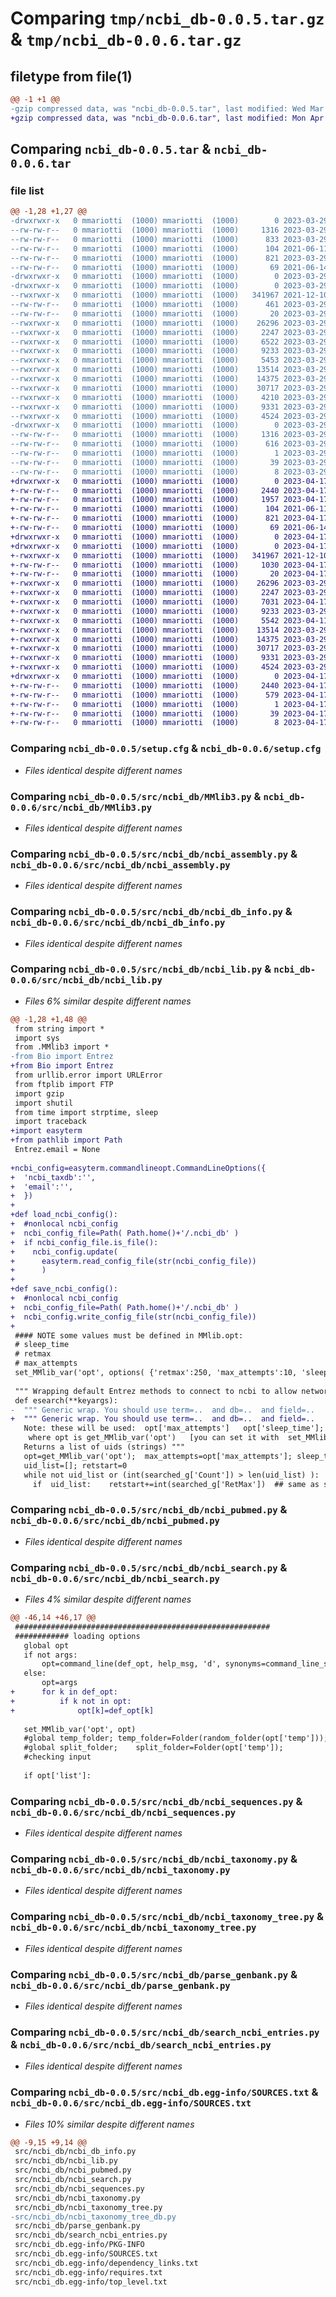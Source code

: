 # Comparing `tmp/ncbi_db-0.0.5.tar.gz` & `tmp/ncbi_db-0.0.6.tar.gz`

## filetype from file(1)

```diff
@@ -1 +1 @@
-gzip compressed data, was "ncbi_db-0.0.5.tar", last modified: Wed Mar 29 21:07:17 2023, max compression
+gzip compressed data, was "ncbi_db-0.0.6.tar", last modified: Mon Apr 17 08:57:00 2023, max compression
```

## Comparing `ncbi_db-0.0.5.tar` & `ncbi_db-0.0.6.tar`

### file list

```diff
@@ -1,28 +1,27 @@
-drwxrwxr-x   0 mmariotti  (1000) mmariotti  (1000)        0 2023-03-29 21:07:17.968354 ncbi_db-0.0.5/
--rw-rw-r--   0 mmariotti  (1000) mmariotti  (1000)     1316 2023-03-29 21:07:17.968354 ncbi_db-0.0.5/PKG-INFO
--rw-rw-r--   0 mmariotti  (1000) mmariotti  (1000)      833 2023-03-29 20:55:58.000000 ncbi_db-0.0.5/README.md
--rw-rw-r--   0 mmariotti  (1000) mmariotti  (1000)      104 2021-06-11 14:00:42.000000 ncbi_db-0.0.5/pyproject.toml
--rw-rw-r--   0 mmariotti  (1000) mmariotti  (1000)      821 2023-03-29 21:07:17.968354 ncbi_db-0.0.5/setup.cfg
--rw-rw-r--   0 mmariotti  (1000) mmariotti  (1000)       69 2021-06-14 10:13:07.000000 ncbi_db-0.0.5/setup.py
-drwxrwxr-x   0 mmariotti  (1000) mmariotti  (1000)        0 2023-03-29 21:07:17.968354 ncbi_db-0.0.5/src/
-drwxrwxr-x   0 mmariotti  (1000) mmariotti  (1000)        0 2023-03-29 21:07:17.968354 ncbi_db-0.0.5/src/ncbi_db/
--rwxrwxr-x   0 mmariotti  (1000) mmariotti  (1000)   341967 2021-12-10 14:50:03.000000 ncbi_db-0.0.5/src/ncbi_db/MMlib3.py
--rw-rw-r--   0 mmariotti  (1000) mmariotti  (1000)      461 2023-03-29 20:41:31.000000 ncbi_db-0.0.5/src/ncbi_db/__init__.py
--rw-rw-r--   0 mmariotti  (1000) mmariotti  (1000)       20 2023-03-29 20:56:20.000000 ncbi_db-0.0.5/src/ncbi_db/_version.py
--rwxrwxr-x   0 mmariotti  (1000) mmariotti  (1000)    26296 2023-03-29 15:52:55.000000 ncbi_db-0.0.5/src/ncbi_db/ncbi_assembly.py
--rwxrwxr-x   0 mmariotti  (1000) mmariotti  (1000)     2247 2023-03-29 20:50:56.000000 ncbi_db-0.0.5/src/ncbi_db/ncbi_db_info.py
--rwxrwxr-x   0 mmariotti  (1000) mmariotti  (1000)     6522 2023-03-29 16:00:01.000000 ncbi_db-0.0.5/src/ncbi_db/ncbi_lib.py
--rwxrwxr-x   0 mmariotti  (1000) mmariotti  (1000)     9233 2023-03-29 15:53:59.000000 ncbi_db-0.0.5/src/ncbi_db/ncbi_pubmed.py
--rwxrwxr-x   0 mmariotti  (1000) mmariotti  (1000)     5453 2023-03-29 20:44:46.000000 ncbi_db-0.0.5/src/ncbi_db/ncbi_search.py
--rwxrwxr-x   0 mmariotti  (1000) mmariotti  (1000)    13514 2023-03-29 21:05:21.000000 ncbi_db-0.0.5/src/ncbi_db/ncbi_sequences.py
--rwxrwxr-x   0 mmariotti  (1000) mmariotti  (1000)    14375 2023-03-29 15:54:21.000000 ncbi_db-0.0.5/src/ncbi_db/ncbi_taxonomy.py
--rwxrwxr-x   0 mmariotti  (1000) mmariotti  (1000)    30717 2023-03-29 20:04:38.000000 ncbi_db-0.0.5/src/ncbi_db/ncbi_taxonomy_tree.py
--rwxrwxr-x   0 mmariotti  (1000) mmariotti  (1000)     4210 2023-03-29 20:15:52.000000 ncbi_db-0.0.5/src/ncbi_db/ncbi_taxonomy_tree_db.py
--rwxrwxr-x   0 mmariotti  (1000) mmariotti  (1000)     9331 2023-03-29 15:54:33.000000 ncbi_db-0.0.5/src/ncbi_db/parse_genbank.py
--rwxrwxr-x   0 mmariotti  (1000) mmariotti  (1000)     4524 2023-03-29 20:26:39.000000 ncbi_db-0.0.5/src/ncbi_db/search_ncbi_entries.py
-drwxrwxr-x   0 mmariotti  (1000) mmariotti  (1000)        0 2023-03-29 21:07:17.968354 ncbi_db-0.0.5/src/ncbi_db.egg-info/
--rw-rw-r--   0 mmariotti  (1000) mmariotti  (1000)     1316 2023-03-29 21:07:17.000000 ncbi_db-0.0.5/src/ncbi_db.egg-info/PKG-INFO
--rw-rw-r--   0 mmariotti  (1000) mmariotti  (1000)      616 2023-03-29 21:07:17.000000 ncbi_db-0.0.5/src/ncbi_db.egg-info/SOURCES.txt
--rw-rw-r--   0 mmariotti  (1000) mmariotti  (1000)        1 2023-03-29 21:07:17.000000 ncbi_db-0.0.5/src/ncbi_db.egg-info/dependency_links.txt
--rw-rw-r--   0 mmariotti  (1000) mmariotti  (1000)       39 2023-03-29 21:07:17.000000 ncbi_db-0.0.5/src/ncbi_db.egg-info/requires.txt
--rw-rw-r--   0 mmariotti  (1000) mmariotti  (1000)        8 2023-03-29 21:07:17.000000 ncbi_db-0.0.5/src/ncbi_db.egg-info/top_level.txt
+drwxrwxr-x   0 mmariotti  (1000) mmariotti  (1000)        0 2023-04-17 08:57:00.846920 ncbi_db-0.0.6/
+-rw-rw-r--   0 mmariotti  (1000) mmariotti  (1000)     2440 2023-04-17 08:57:00.846920 ncbi_db-0.0.6/PKG-INFO
+-rw-rw-r--   0 mmariotti  (1000) mmariotti  (1000)     1957 2023-04-17 08:35:04.000000 ncbi_db-0.0.6/README.md
+-rw-rw-r--   0 mmariotti  (1000) mmariotti  (1000)      104 2021-06-11 14:00:42.000000 ncbi_db-0.0.6/pyproject.toml
+-rw-rw-r--   0 mmariotti  (1000) mmariotti  (1000)      821 2023-04-17 08:57:00.846920 ncbi_db-0.0.6/setup.cfg
+-rw-rw-r--   0 mmariotti  (1000) mmariotti  (1000)       69 2021-06-14 10:13:07.000000 ncbi_db-0.0.6/setup.py
+drwxrwxr-x   0 mmariotti  (1000) mmariotti  (1000)        0 2023-04-17 08:57:00.842920 ncbi_db-0.0.6/src/
+drwxrwxr-x   0 mmariotti  (1000) mmariotti  (1000)        0 2023-04-17 08:57:00.842920 ncbi_db-0.0.6/src/ncbi_db/
+-rwxrwxr-x   0 mmariotti  (1000) mmariotti  (1000)   341967 2021-12-10 14:50:03.000000 ncbi_db-0.0.6/src/ncbi_db/MMlib3.py
+-rw-rw-r--   0 mmariotti  (1000) mmariotti  (1000)     1030 2023-04-17 08:48:08.000000 ncbi_db-0.0.6/src/ncbi_db/__init__.py
+-rw-rw-r--   0 mmariotti  (1000) mmariotti  (1000)       20 2023-04-17 08:55:09.000000 ncbi_db-0.0.6/src/ncbi_db/_version.py
+-rwxrwxr-x   0 mmariotti  (1000) mmariotti  (1000)    26296 2023-03-29 15:52:55.000000 ncbi_db-0.0.6/src/ncbi_db/ncbi_assembly.py
+-rwxrwxr-x   0 mmariotti  (1000) mmariotti  (1000)     2247 2023-03-29 20:50:56.000000 ncbi_db-0.0.6/src/ncbi_db/ncbi_db_info.py
+-rwxrwxr-x   0 mmariotti  (1000) mmariotti  (1000)     7031 2023-04-17 08:54:55.000000 ncbi_db-0.0.6/src/ncbi_db/ncbi_lib.py
+-rwxrwxr-x   0 mmariotti  (1000) mmariotti  (1000)     9233 2023-03-29 15:53:59.000000 ncbi_db-0.0.6/src/ncbi_db/ncbi_pubmed.py
+-rwxrwxr-x   0 mmariotti  (1000) mmariotti  (1000)     5542 2023-04-11 15:52:04.000000 ncbi_db-0.0.6/src/ncbi_db/ncbi_search.py
+-rwxrwxr-x   0 mmariotti  (1000) mmariotti  (1000)    13514 2023-03-29 21:05:21.000000 ncbi_db-0.0.6/src/ncbi_db/ncbi_sequences.py
+-rwxrwxr-x   0 mmariotti  (1000) mmariotti  (1000)    14375 2023-03-29 15:54:21.000000 ncbi_db-0.0.6/src/ncbi_db/ncbi_taxonomy.py
+-rwxrwxr-x   0 mmariotti  (1000) mmariotti  (1000)    30717 2023-03-29 20:04:38.000000 ncbi_db-0.0.6/src/ncbi_db/ncbi_taxonomy_tree.py
+-rwxrwxr-x   0 mmariotti  (1000) mmariotti  (1000)     9331 2023-03-29 15:54:33.000000 ncbi_db-0.0.6/src/ncbi_db/parse_genbank.py
+-rwxrwxr-x   0 mmariotti  (1000) mmariotti  (1000)     4524 2023-03-29 20:26:39.000000 ncbi_db-0.0.6/src/ncbi_db/search_ncbi_entries.py
+drwxrwxr-x   0 mmariotti  (1000) mmariotti  (1000)        0 2023-04-17 08:57:00.846920 ncbi_db-0.0.6/src/ncbi_db.egg-info/
+-rw-rw-r--   0 mmariotti  (1000) mmariotti  (1000)     2440 2023-04-17 08:57:00.000000 ncbi_db-0.0.6/src/ncbi_db.egg-info/PKG-INFO
+-rw-rw-r--   0 mmariotti  (1000) mmariotti  (1000)      579 2023-04-17 08:57:00.000000 ncbi_db-0.0.6/src/ncbi_db.egg-info/SOURCES.txt
+-rw-rw-r--   0 mmariotti  (1000) mmariotti  (1000)        1 2023-04-17 08:57:00.000000 ncbi_db-0.0.6/src/ncbi_db.egg-info/dependency_links.txt
+-rw-rw-r--   0 mmariotti  (1000) mmariotti  (1000)       39 2023-04-17 08:57:00.000000 ncbi_db-0.0.6/src/ncbi_db.egg-info/requires.txt
+-rw-rw-r--   0 mmariotti  (1000) mmariotti  (1000)        8 2023-04-17 08:57:00.000000 ncbi_db-0.0.6/src/ncbi_db.egg-info/top_level.txt
```

### Comparing `ncbi_db-0.0.5/setup.cfg` & `ncbi_db-0.0.6/setup.cfg`

 * *Files identical despite different names*

### Comparing `ncbi_db-0.0.5/src/ncbi_db/MMlib3.py` & `ncbi_db-0.0.6/src/ncbi_db/MMlib3.py`

 * *Files identical despite different names*

### Comparing `ncbi_db-0.0.5/src/ncbi_db/ncbi_assembly.py` & `ncbi_db-0.0.6/src/ncbi_db/ncbi_assembly.py`

 * *Files identical despite different names*

### Comparing `ncbi_db-0.0.5/src/ncbi_db/ncbi_db_info.py` & `ncbi_db-0.0.6/src/ncbi_db/ncbi_db_info.py`

 * *Files identical despite different names*

### Comparing `ncbi_db-0.0.5/src/ncbi_db/ncbi_lib.py` & `ncbi_db-0.0.6/src/ncbi_db/ncbi_lib.py`

 * *Files 6% similar despite different names*

```diff
@@ -1,28 +1,48 @@
 from string import *
 import sys
 from .MMlib3 import *
-from Bio import Entrez 
+from Bio import Entrez
 from urllib.error import URLError
 from ftplib import FTP
 import gzip
 import shutil
 from time import strptime, sleep
 import traceback
+import easyterm
+from pathlib import Path
 Entrez.email = None
 
+ncbi_config=easyterm.commandlineopt.CommandLineOptions({
+  'ncbi_taxdb':'',
+  'email':'',
+  })
+
+def load_ncbi_config():
+  #nonlocal ncbi_config
+  ncbi_config_file=Path( Path.home()+'/.ncbi_db' )
+  if ncbi_config_file.is_file():
+    ncbi_config.update(
+      easyterm.read_config_file(str(ncbi_config_file))
+      )
+
+def save_ncbi_config():
+  #nonlocal ncbi_config
+  ncbi_config_file=Path( Path.home()+'/.ncbi_db' )
+  ncbi_config.write_config_file(str(ncbi_config_file))
+
 #### NOTE some values must be defined in MMlib.opt:
 # sleep_time
 # retmax
 # max_attempts
 set_MMlib_var('opt', options( {'retmax':250, 'max_attempts':10, 'sleep_time':5, 'v':0}))  ## this is to make this lib work without MMlib command line calls
 
 """ Wrapping default Entrez methods to connect to ncbi to allow network problems and batch requests"""
 def esearch(**keyargs):
-  """ Generic wrap. You should use term=..  and db=..  and field=..  
+  """ Generic wrap. You should use term=..  and db=..  and field=..
   Note: these will be used:  opt['max_attempts']   opt['sleep_time']; opt['retmax']
    where opt is get_MMlib_var('opt')   [you can set it with  set_MMlib_var('opt', opt) ]
   Returns a list of uids (strings) """
   opt=get_MMlib_var('opt');  max_attempts=opt['max_attempts']; sleep_time=opt['sleep_time']; retmax=opt['retmax']
   uid_list=[]; retstart=0
   while not uid_list or (int(searched_g['Count']) > len(uid_list) ):  ## to manage when more results are returned than the allowed number
     if  uid_list:    retstart+=int(searched_g['RetMax'])  ## same as setting it to len(genome_uid_list)
```

### Comparing `ncbi_db-0.0.5/src/ncbi_db/ncbi_pubmed.py` & `ncbi_db-0.0.6/src/ncbi_db/ncbi_pubmed.py`

 * *Files identical despite different names*

### Comparing `ncbi_db-0.0.5/src/ncbi_db/ncbi_search.py` & `ncbi_db-0.0.6/src/ncbi_db/ncbi_search.py`

 * *Files 4% similar despite different names*

```diff
@@ -46,14 +46,17 @@
 #########################################################
 ############ loading options
   global opt
   if not args:
       opt=command_line(def_opt, help_msg, 'd', synonyms=command_line_synonyms, nowarning=1)
   else:
       opt=args
+      for k in def_opt:
+          if k not in opt:
+              opt[k]=def_opt[k]      
   
   set_MMlib_var('opt', opt)
   #global temp_folder; temp_folder=Folder(random_folder(opt['temp'])); test_writeable_folder(temp_folder, 'temp_folder'); set_MMlib_var('temp_folder', temp_folder)
   #global split_folder;    split_folder=Folder(opt['temp']);               test_writeable_folder(split_folder); set_MMlib_var('split_folder', split_folder) 
   #checking input
 
   if opt['list']:
```

### Comparing `ncbi_db-0.0.5/src/ncbi_db/ncbi_sequences.py` & `ncbi_db-0.0.6/src/ncbi_db/ncbi_sequences.py`

 * *Files identical despite different names*

### Comparing `ncbi_db-0.0.5/src/ncbi_db/ncbi_taxonomy.py` & `ncbi_db-0.0.6/src/ncbi_db/ncbi_taxonomy.py`

 * *Files identical despite different names*

### Comparing `ncbi_db-0.0.5/src/ncbi_db/ncbi_taxonomy_tree.py` & `ncbi_db-0.0.6/src/ncbi_db/ncbi_taxonomy_tree.py`

 * *Files identical despite different names*

### Comparing `ncbi_db-0.0.5/src/ncbi_db/parse_genbank.py` & `ncbi_db-0.0.6/src/ncbi_db/parse_genbank.py`

 * *Files identical despite different names*

### Comparing `ncbi_db-0.0.5/src/ncbi_db/search_ncbi_entries.py` & `ncbi_db-0.0.6/src/ncbi_db/search_ncbi_entries.py`

 * *Files identical despite different names*

### Comparing `ncbi_db-0.0.5/src/ncbi_db.egg-info/SOURCES.txt` & `ncbi_db-0.0.6/src/ncbi_db.egg-info/SOURCES.txt`

 * *Files 10% similar despite different names*

```diff
@@ -9,15 +9,14 @@
 src/ncbi_db/ncbi_db_info.py
 src/ncbi_db/ncbi_lib.py
 src/ncbi_db/ncbi_pubmed.py
 src/ncbi_db/ncbi_search.py
 src/ncbi_db/ncbi_sequences.py
 src/ncbi_db/ncbi_taxonomy.py
 src/ncbi_db/ncbi_taxonomy_tree.py
-src/ncbi_db/ncbi_taxonomy_tree_db.py
 src/ncbi_db/parse_genbank.py
 src/ncbi_db/search_ncbi_entries.py
 src/ncbi_db.egg-info/PKG-INFO
 src/ncbi_db.egg-info/SOURCES.txt
 src/ncbi_db.egg-info/dependency_links.txt
 src/ncbi_db.egg-info/requires.txt
 src/ncbi_db.egg-info/top_level.txt
```

